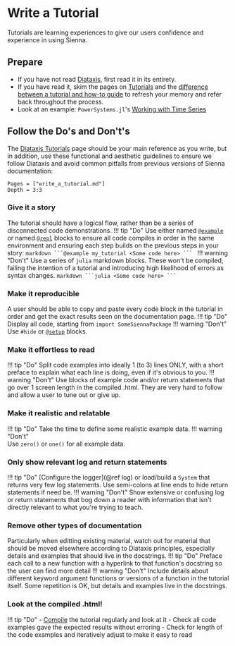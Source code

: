 # Write a Tutorial

Tutorials are learning experiences to give our users confidence and experience in using
Sienna.

## Prepare

- If you have not read [Diataxis](https://diataxis.fr/), first read it in its entirety.
- If you have read it, skim the pages on [Tutorials](https://diataxis.fr/tutorials/) and
    the [difference between a tutorial and how-to guide](https://diataxis.fr/tutorials-how-to/)
    to refresh your memory and refer back throughout the process. 
- Look at an example: `PowerSystems.jl`'s
    [Working with Time Series](https://nrel-sienna.github.io/PowerSystems.jl/stable/tutorials/working_with_time_series/)


## Follow the Do's and Don't's

The [Diataxis Tutorials](https://diataxis.fr/tutorials/) page should be your main reference
as you write, but in addition, use these functional and aesthetic guidelines to
ensure we follow Diataxis and avoid common pitfalls from previous versions of Sienna
documentation:

```@contents
Pages = ["write_a_tutorial.md"]
Depth = 3:3
```

### Give it a story

The tutorial should have a logical flow, rather than be a series of disconnected code
demonstrations.
!!! tip "Do"
    Use either named
    [`@example`](https://documenter.juliadocs.org/stable/man/syntax/#reference-at-example)
    or named
    [`@repl`](https://documenter.juliadocs.org/stable/man/syntax/#@repl-block) blocks to
    ensure all code compiles in order in the same environment and ensuring each step builds
    on the previous steps in your story:
    ````markdown
    ```@example my_tutorial
    <Some code here>
    ```
    ````
!!! warning "Don't"
    Use a series of `julia` markdown blocks. These won't be compiled, failing the
        intention of a tutorial and introducing high likelihood of errors as syntax changes.
    ````markdown
    ```julia
    <Some code here>
    ```
    ````

### Make it reproducible
A user should be able to copy and paste every code block in the tutorial in order and get
the exact results seen on the documentation page. 
!!! tip "Do"
    Display all code, starting from `import SomeSiennaPackage` 
!!! warning "Don't"    
    Use `#hide` or
    [`@setup`](https://documenter.juliadocs.org/stable/man/syntax/#reference-at-setup)
    blocks.

### Make it effortless to read
!!! tip "Do"
    Split code examples into ideally 1 (to 3) lines ONLY, with a short preface
    to explain what each line is doing, even if it's obvious to you.
!!! warning "Don't" 
    Use blocks of example code and/or return statements that go over 1 screen
    length in the compiled .html. They are very hard to follow and allow a user to tune out
    or give up.

### Make it realistic and relatable
!!! tip "Do"
    Take the time to define some realistic example data. 
!!! warning "Don't"   
    Use `zero()` or `one()` for all example data.

### Only show relevant log and return statements
!!! tip "Do"
    [Configure the logger](@ref log) or load/build a `System` that returns very
        few log statements. Use semi-colons at line ends to hide return statements if need be.
!!! warning "Don't" 
    Show extensive or confusing log or return statements that bog down a reader with
    information that isn't directly relevant to what you're trying to teach.

### Remove other types of documentation
Particularly when editting existing material, watch out for material that should be
moved elsewhere according to Diataxis principles, especially details and examples
that should live in the docstrings.
!!! tip "Do"
    Preface each call to a new function with a hyperlink to that function's
        docstring so the user can find more detail
!!! warning "Don't"
    Include details about different keyword argument functions or versions of
        a function in the tutorial itself. Some repetition is OK, but details and examples
        live in the docstrings. 

### Look at the compiled .html!
!!! tip "Do"
    - [Compile](@ref "Compile and View Documentation Locally") the tutorial regularly and
        look at it
    - Check all code examples gave the expected results without erroring
    - Check for length of the code examples and iteratively adjust to make it easy
        to read
